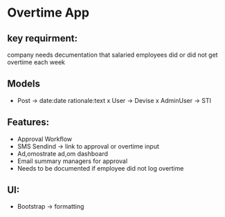 # Overtime App

## key requirment: 
company needs decumentation that salaried employees did or did not get overtime each week

## Models
- Post -> date:date rationale:text
x User -> Devise
x AdminUser -> STI

## Features: 
- Approval Workflow
- SMS Sendind -> link to approval or overtime input
- Ad,omostrate ad,om dashboard
- Email summary managers for approval
- Needs to be documented if employee did not log overtime

## UI:
- Bootstrap -> formatting